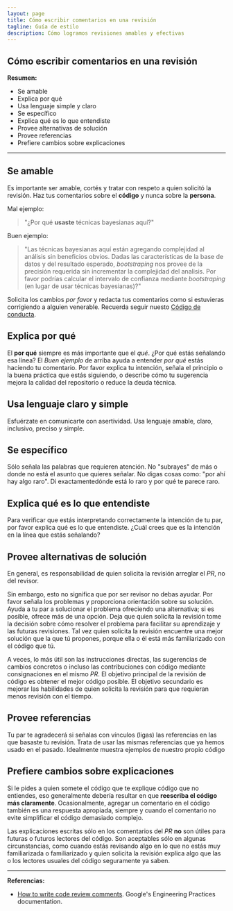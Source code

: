 ```yaml
---
layout: page
title: Cómo escribir comentarios en una revisión
tagline: Guía de estilo
description: Cómo logramos revisiones amables y efectivas
---
```


## Cómo escribir comentarios en una revisión

**Resumen:**

- Se amable
- Explica por qué
- Usa lenguaje simple y claro
- Se específico
- Explica qué es lo que entendiste
- Provee alternativas de solución
- Provee referencias
- Prefiere cambios sobre explicaciones

---

## Se amable

Es importante ser amable, cortés y tratar con respeto a quien solicitó la revisión. Haz tus
comentarios sobre el **código** y nunca sobre la **persona**.

Mal ejemplo:

> "¿Por qué **usaste** técnicas bayesianas aquí?"

Buen ejemplo:

> "Las técnicas bayesianas aquí están agregando complejidad al análisis sin beneficios obvios. Dadas
> las características de la base de datos y del resultado esperado, _bootstraping_ nos provee de la
> precisión requerida sin incrementar la complejidad del analisis. Por favor podrías calcular el
> intervalo de confianza mediante _bootstraping_ (en lugar de usar técnicas bayesianas)?"

Solicita los cambios _por favor_ y redacta tus comentarios como si estuvieras corrigiendo a alguien
venerable. Recuerda seguir nuesto [Código de
conducta](https://islasgeci.github.io/2019/11/06/code-of-conduct).

## Explica por qué

El **por qué** siempre es más importante que el _qué_. ¿Por qué estás señalando esa línea? El _Buen
ejemplo_ de arriba ayuda a entender _por qué_ estás haciendo tu comentario. Por favor explica tu
intención, señala el principio o la buena práctica que estás siguiendo, o describe cómo tu
sugerencia mejora la calidad del repositorio o reduce la deuda técnica.

## Usa lenguaje claro y simple

Esfuérzate en comunicarte con asertividad. Usa lenguaje amable, claro, inclusivo, preciso y simple.

## Se específico

Sólo señala las palabras que requieren atención. No "subrayes" de más o donde no está el asunto que
quieres señalar. No digas cosas como: "por ahí hay algo raro". Di exactamentedónde está lo raro y
por qué te parece raro.

## Explica qué es lo que entendiste

Para verificar que estás interpretando correctamente la intención de tu par, por favor explica qué
es lo que entendiste. ¿Cuál crees que es la intención en la línea que estás señalando?

## Provee alternativas de solución

En general, es responsabilidad de quien solicita la revisión arreglar el _PR_, no del revisor.

Sin embargo, esto no significa que por ser revisor no debas ayudar. Por favor señala los problemas y
proporciona orientación sobre su solución. Ayuda a tu par a solucionar el problema ofreciendo una
alternativa; si es posible, ofrece más de una opción. Deja que quien solicita la revisión tome la
decisión sobre cómo resolver el problema para facilitar su aprendizaje y las futuras revisiones. Tal
vez quien solicita la revisión encuentre una mejor solución que la que tú propones, porque ella o él
está más familiarizado con el código que tú.

A veces, lo más útil son las instrucciones directas, las sugerencias de cambios concretos o incluso
las contribuciones con código mediante consignaciones en el mismo _PR_. El objetivo principal de la
revisión de código es obtener el mejor código posible. El objetivo secundario es mejorar las
habilidades de quien solicita la revisión para que requieran menos revisión con el tiempo.

## Provee referencias

Tu par te agradecerá si señalas con vínculos (ligas) las referencias en las que basaste tu revisión.
Trata de usar las mismas referencias que ya hemos usado en el pasado. Idealmente muestra ejemplos de
nuestro propio código

## Prefiere cambios sobre explicaciones

Si le pides a quien somete el código que te explique código que no entiendes, eso generalmente
debería resultar en que **reescriba el código más claramente**. Ocasionalmente, agregar un
comentario en el código también es una respuesta apropiada, siempre y cuando el comentario no evite
simplificar el código demasiado complejo.

Las explicaciones escritas sólo en los comentarios del _PR_ **no** son útiles para futuras o futuros
lectores del código. Son aceptables sólo en algunas circunstancias, como cuando estás revisando algo
en lo que no estás muy familiarizada o familiarizado y quien solicita la revisión explica algo que
las o los lectores usuales del código seguramente ya saben.

---

**Referencias:**

- [How to write code review comments](https://google.github.io/eng-practices/review/reviewer/comments.html). Google's Engineering Practices documentation.
